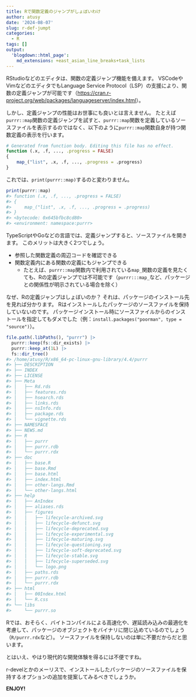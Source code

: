 ```yaml
---
title: Rで関数定義のジャンプがしょぼいわけ
author: atusy
date: '2024-08-07'
slug: r-def-jumpt
categories:
  - R
tags: []
output:
  'blogdown::html_page':
    md_extensions: +east_asian_line_breaks+task_lists
---
```



RStudioなどのエディタは、関数の定義ジャンプ機能を備えます。
VSCodeやVimなどのエディタでもLanguage Service Protocol（LSP）の支援により、関数の定義ジャンプが可能です（<https://cran.r-project.org/web/packages/languageserver/index.html>）。

しかし、定義ジャンプの性能はお世事にも良いとは言えません。
たとえば`purrr::map`関数の定義ジャンプを試すと、`purrr::map`関数を定義しているソースファイルを表示するのではなく、以下のように`purrr::map`関数自身が持つ関数定義の表示を行います。

``` r
# Generated from function body. Editing this file has no effect.
function (.x, .f, ..., .progress = FALSE) 
{
    map_("list", .x, .f, ..., .progress = .progress)
}
```

これでは、`print(purrr::map)`するのと変わりません。

``` r
print(purrr::map)
#> function (.x, .f, ..., .progress = FALSE) 
#> {
#>     map_("list", .x, .f, ..., .progress = .progress)
#> }
#> <bytecode: 0x645bfbc8cd80>
#> <environment: namespace:purrr>
```

TypeScriptやGoなどの言語では、定義ジャンプすると、ソースファイルを開きます。
このメリットは大きく2つでしょう。

-   参照した関数定義の周辺コードを確認できる
-   関数定義内にある関数の定義にもジャンプできる
    -   たとえば、`purrr::map`関数内で利用されている`map_`関数の定義を見たくても、Rの定義ジャンプでは不可能です（`purrr:::map_`など、パッケージとの関係性が明示されている場合を除く）

なぜ、Rの定義ジャンプはしょぼいのか？
それは、パッケージのインストール先を見れば分かります。
Rはインストールしたパッケージのソースファイルを保持していないのです。
パッケージインストール時にソースファイルからのインストールを指定してもダメでした（例：`install.packages("poorman", type = "source")`）。

``` r
file.path(.libPaths(), "purrr") |>
  purrr::keep(fs::dir_exists) |>
  purrr::keep_at(1L) |>
  fs::dir_tree()
#> /home/atusy/R/x86_64-pc-linux-gnu-library/4.4/purrr
#> ├── DESCRIPTION
#> ├── INDEX
#> ├── LICENSE
#> ├── Meta
#> │   ├── Rd.rds
#> │   ├── features.rds
#> │   ├── hsearch.rds
#> │   ├── links.rds
#> │   ├── nsInfo.rds
#> │   ├── package.rds
#> │   └── vignette.rds
#> ├── NAMESPACE
#> ├── NEWS.md
#> ├── R
#> │   ├── purrr
#> │   ├── purrr.rdb
#> │   └── purrr.rdx
#> ├── doc
#> │   ├── base.R
#> │   ├── base.Rmd
#> │   ├── base.html
#> │   ├── index.html
#> │   ├── other-langs.Rmd
#> │   └── other-langs.html
#> ├── help
#> │   ├── AnIndex
#> │   ├── aliases.rds
#> │   ├── figures
#> │   │   ├── lifecycle-archived.svg
#> │   │   ├── lifecycle-defunct.svg
#> │   │   ├── lifecycle-deprecated.svg
#> │   │   ├── lifecycle-experimental.svg
#> │   │   ├── lifecycle-maturing.svg
#> │   │   ├── lifecycle-questioning.svg
#> │   │   ├── lifecycle-soft-deprecated.svg
#> │   │   ├── lifecycle-stable.svg
#> │   │   ├── lifecycle-superseded.svg
#> │   │   └── logo.png
#> │   ├── paths.rds
#> │   ├── purrr.rdb
#> │   └── purrr.rdx
#> ├── html
#> │   ├── 00Index.html
#> │   └── R.css
#> └── libs
#>     └── purrr.so
```

Rでは、おそらく、バイトコンパイルによる高速化や、遅延読み込みの最適化を考慮して、パッケージのオブジェクトをバイナリに閉じ込めているのでしょう（`R/purrr.rdx`など）。
ソースファイルを保持しないのは単に不要だからだと思います。

とはいえ、やはり現代的な開発体験を得るには不便ですね。

r-develとかのメーリスで、インストールしたパッケージのソースファイルを保持するオプションの追加を提案してみるべきでしょうか。

**ENJOY!**
